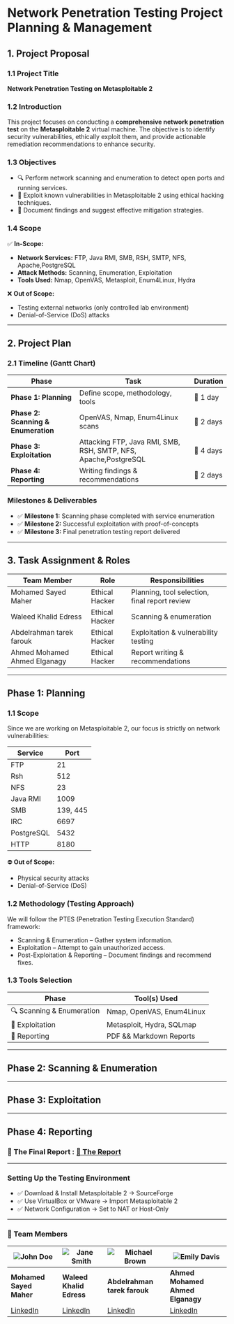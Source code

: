 # **Network Penetration Testing Project Planning & Management**

## **1. Project Proposal**
### **1.1 Project Title**
**Network Penetration Testing on Metasploitable 2**

### **1.2 Introduction**
This project focuses on conducting a **comprehensive network penetration test** on the **Metasploitable 2** virtual machine. The objective is to identify security vulnerabilities, ethically exploit them, and provide actionable remediation recommendations to enhance security.

### **1.3 Objectives**
- 🔍 Perform network scanning and enumeration to detect open ports and running services.
- 🎯 Exploit known vulnerabilities in Metasploitable 2 using ethical hacking techniques.
- 📄 Document findings and suggest effective mitigation strategies.

### **1.4 Scope**
✅ **In-Scope:**
- **Network Services:** FTP, Java RMI, SMB, RSH, SMTP, NFS, Apache,PostgreSQL
- **Attack Methods:**  Scanning, Enumeration, Exploitation
- **Tools Used:** Nmap, OpenVAS, Metasploit, Enum4Linux, Hydra

❌ **Out of Scope:**
- Testing external networks (only controlled lab environment)
- Denial-of-Service (DoS) attacks
---

## **2. Project Plan**

### **2.1 Timeline (Gantt Chart)**
| **Phase** | **Task** | **Duration** |
|----------|---------|------------|
| **Phase 1: Planning** | Define scope, methodology, tools | 📅 1 day |
| **Phase 2: Scanning & Enumeration** | OpenVAS, Nmap, Enum4Linux scans | 📅 2 days |
| **Phase 3: Exploitation** | Attacking FTP, Java RMI, SMB, RSH, SMTP, NFS, Apache,PostgreSQL | 📅 4 days |
| **Phase 4: Reporting** | Writing findings & recommendations | 📅 2 days |

### Milestones & Deliverables

- ✅ **Milestone 1:** Scanning phase completed with service enumeration  
- ✅ **Milestone 2:** Successful exploitation with proof-of-concepts  
- ✅ **Milestone 3:** Final penetration testing report delivered  

---

## **3. Task Assignment & Roles**

| **Team Member**     | **Role**               | **Responsibilities** |
|---------------------|----------------------|----------------------|
| Mohamed Sayed Maher        | Ethical Hacker        | Planning, tool selection, final report review |
| Waleed Khalid Edress    | Ethical Hacker     | Scanning & enumeration |
| Abdelrahman tarek farouk  | Ethical Hacker       | Exploitation & vulnerability testing |
| Ahmed Mohamed Ahmed Elganagy   | Ethical Hacker | Report writing & recommendations |

---
## Phase 1: Planning

### 1.1 Scope

Since we are working on Metasploitable 2, our focus is strictly on network vulnerabilities:

**Service** | **Port**
----------|---------
FTP       | 21
Rsh       | 512
NFS       | 23
Java RMI  | 1009
SMB       | 139, 445
IRC       | 6697
PostgreSQL| 5432
HTTP      | 8180

⛔ **Out of Scope:**

* Physical security attacks
* Denial-of-Service (DoS)


### 1.2 Methodology (Testing Approach)

We will follow the PTES (Penetration Testing Execution Standard) framework:

* Scanning & Enumeration – Gather system information.
* Exploitation – Attempt to gain unauthorized access.
* Post-Exploitation & Reporting – Document findings and recommend fixes.

### 1.3 Tools Selection

| Phase                     | Tool(s) Used           |
|---------------------------|------------------------|
| 🔍 Scanning & Enumeration | Nmap, OpenVAS, Enum4Linux |
| 🎯 Exploitation           | Metasploit, Hydra, SQLmap |
| 📄 Reporting              | PDF && Markdown Reports |
---
## Phase 2: Scanning & Enumeration

---
## Phase 3: Exploitation

---
## Phase 4: Reporting
### 📄  The Final Report : [📎 The Report](https://raw.githubusercontent.com/your-username/your-repo/main/docs/report.pdf)

---
###  Setting Up the Testing Environment

* ✅ Download & Install Metasploitable 2 → SourceForge
* ✅ Use VirtualBox or VMware → Import Metasploitable 2
* ✅ Network Configuration → Set to NAT or Host-Only

---
### **👥 Team Members**

| ![John Doe](https://via.placeholder.com/100) | ![Jane Smith](https://via.placeholder.com/100) | ![Michael Brown](https://via.placeholder.com/100) | ![Emily Davis](https://via.placeholder.com/100) |
|---|---|---|---|
| **Mohamed Sayed Maher** | **Waleed Khalid Edress** | **Abdelrahman tarek farouk** | **Ahmed Mohamed Ahmed Elganagy** |
| [LinkedIn](https://www.linkedin.com/in/mohamed-saye/) | [LinkedIn](https://www.linkedin.com/in/janesmith) | [LinkedIn](https://www.linkedin.com/in/michaelbrown) | [LinkedIn](https://www.linkedin.com/in/emilydavis) |
